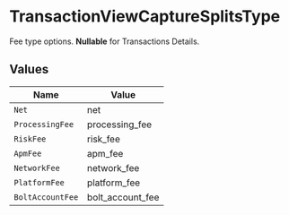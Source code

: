 # TransactionViewCaptureSplitsType

Fee type options. **Nullable** for Transactions Details.



## Values

| Name             | Value            |
| ---------------- | ---------------- |
| `Net`            | net              |
| `ProcessingFee`  | processing_fee   |
| `RiskFee`        | risk_fee         |
| `ApmFee`         | apm_fee          |
| `NetworkFee`     | network_fee      |
| `PlatformFee`    | platform_fee     |
| `BoltAccountFee` | bolt_account_fee |